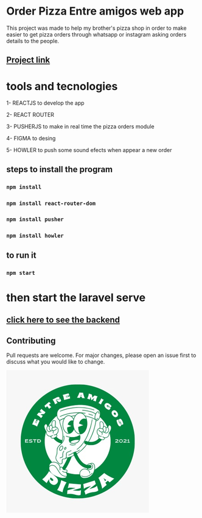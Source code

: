 # Order Pizza Entre amigos web app

This project was made to help my brother's pizza shop in order to make easier to get pizza orders through whatsapp or instagram asking orders details to the people.
## [Project link](https://entreamigos.vercel.app/)  

# tools and tecnologies
1- REACTJS to develop the app

2- REACT ROUTER

3- PUSHERJS to make in real time the pizza orders module 

4- FIGMA to desing

5- HOWLER to push some sound efects when appear a new order

## steps to install the program
###  `npm install`
###  `npm install react-router-dom`
###  `npm install pusher`
###  `npm install howler`
 
## to run it
###  `npm start`

# then start the laravel serve
## [click here to see the backend](https://github.com/garcia98daniel/pizzaOrderApi)  

## Contributing
Pull requests are welcome. For major changes, please open an issue first to discuss what you would like to change.

![](src/img/entre_amigos2022.jpeg)
